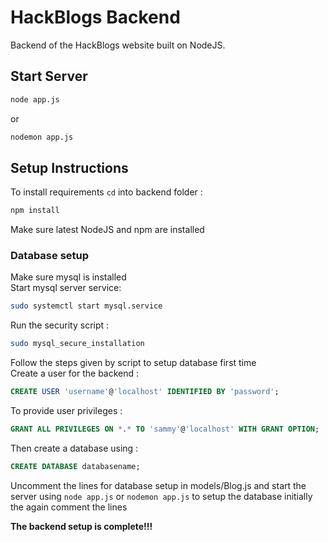 # HackBlogs Backend

Backend of the HackBlogs website built on NodeJS.

## Start Server

```bash
node app.js
```

or

```bash
nodemon app.js
```

## Setup Instructions

To install requirements `cd` into backend folder :

```bash
npm install
```

Make sure latest NodeJS and npm are installed

### Database setup

Make sure mysql is installed<br>
Start mysql server service:

```bash
sudo systemctl start mysql.service
```

Run the security script :

```bash
sudo mysql_secure_installation
```

Follow the steps given by script to setup database first time<br/>
Create a user for the backend :

```sql
CREATE USER 'username'@'localhost' IDENTIFIED BY 'password';
```

To provide user privileges :

```sql
GRANT ALL PRIVILEGES ON *.* TO 'sammy'@'localhost' WITH GRANT OPTION;
```

Then create a database using :

```sql
CREATE DATABASE databasename;
```

Uncomment the lines for database setup in models/Blog.js and start the server using `node app.js` or `nodemon app.js` to setup the database initially the again comment the lines

<strong>The backend setup is complete!!!</strong>
